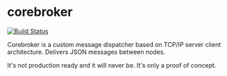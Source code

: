 # corebroker

[![Build Status](https://travis-ci.org/yangosoft/corebroker.svg?branch=master)](https://travis-ci.org/yangosoft/corebroker)

Corebroker is a custom message dispatcher based on TCP/IP server client architecture. Delivers JSON messages between nodes.

It's not production ready and it will never be. It's only a proof of concept.


